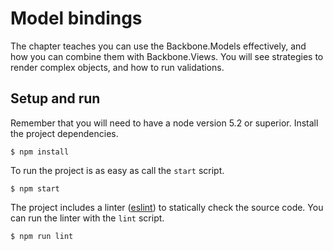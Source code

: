 Model bindings
===================
The chapter teaches you can use the Backbone.Models effectively, and how you can combine them with Backbone.Views. You will see strategies to render complex objects, and how to run validations.

Setup and run
---
Remember that you will need to have a node version 5.2 or superior. Install the project dependencies.

    $ npm install

To run the project is as easy as call the `start` script.

    $ npm start

The project includes a linter ([eslint](http://eslint.org/)) to statically check the source code. You can run the linter with the `lint` script.

    $ npm run lint

